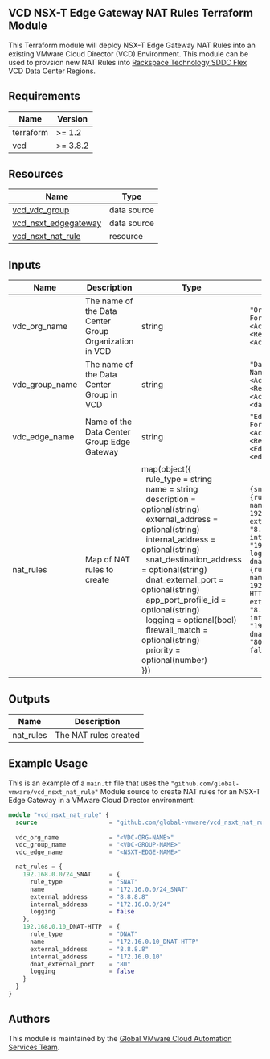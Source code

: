 ## VCD NSX-T Edge Gateway NAT Rules Terraform Module

This Terraform module will deploy NSX-T Edge Gateway NAT Rules into an existing VMware Cloud Director (VCD) Environment.  This module can be used to provsion new NAT Rules into [Rackspace Technology SDDC Flex](https://www.rackspace.com/cloud/private/software-defined-data-center-flex) VCD Data Center Regions.

## Requirements

| Name      | Version |
|-----------|---------|
| terraform | >= 1.2  |
| vcd       | >= 3.8.2 |

## Resources

| Name                                                             | Type      |
|------------------------------------------------------------------|-----------|
| [vcd_vdc_group](https://registry.terraform.io/providers/vmware/vcd/3.8.2/docs/data-sources/vdc_group) | data source |
| [vcd_nsxt_edgegateway](https://registry.terraform.io/providers/vmware/vcd/3.8.2/docs/data-sources/nsxt_edgegateway) | data source |
| [vcd_nsxt_nat_rule](https://registry.terraform.io/providers/vmware/vcd/3.8.2/docs/resources/nsxt_nat_rule) | resource   |

## Inputs

| Name                          | Description                                                          | Type   | Default           | Required |
|-------------------------------|----------------------------------------------------------------------|--------|-------------------|----------|
| vdc_org_name | The name of the Data Center Group Organization in VCD | string | `"Organization Name Format: <Account_Number>-<Region>-<Account_Name>"` | yes |
| vdc_group_name | The name of the Data Center Group in VCD | string | `"Data Center Group Name Format: <Account_Number>-<Region>-<Account_Name> <datacenter group>"` | yes |
| vdc_edge_name | Name of the Data Center Group Edge Gateway | string | `"Edge Gateway Name Format: <Account_Number>-<Region>-<Edge_GW_Identifier>-<edge>"` | yes |
| nat_rules | Map of NAT rules to create | map(object({<br>&nbsp;&nbsp;rule_type = string<br>&nbsp;&nbsp;name = string<br>&nbsp;&nbsp;description = optional(string)<br>&nbsp;&nbsp;external_address = optional(string)<br>&nbsp;&nbsp;internal_address = optional(string)<br>&nbsp;&nbsp;snat_destination_address = optional(string)<br>&nbsp;&nbsp;dnat_external_port = optional(string)<br>&nbsp;&nbsp;app_port_profile_id = optional(string)<br>&nbsp;&nbsp;logging = optional(bool)<br>&nbsp;&nbsp;firewall_match = optional(string)<br>&nbsp;&nbsp;priority = optional(number)<br>})) | `{snat_rule = {rule_type = "SNAT", name = 192.168.0.0/24_SNAT, external_address = "8.8.8.8", internal_address = "192.168.0.0/24", logging = false}, dnat_rule = {rule_type = "SNAT", name = 192.168.0.10_DNAT-HTTP, external_address = "8.8.8.8", internal_address = "192.168.0.10", dnat_external_port = "80", logging = false}}` | no |

## Outputs

| Name         | Description             |
|--------------|-------------------------|
| nat_rules | The NAT rules created |

## Example Usage

This is an example of a `main.tf` file that uses the `"github.com/global-vmware/vcd_nsxt_nat_rule"` Module source to create NAT rules for an NSX-T Edge Gateway in a VMware Cloud Director environment:

```terraform
module "vcd_nsxt_nat_rule" {
  source                    = "github.com/global-vmware/vcd_nsxt_nat_rule.git?ref=v1.2.0"
  
  vdc_org_name              = "<VDC-ORG-NAME>"
  vdc_group_name            = "<VDC-GROUP-NAME>"
  vdc_edge_name             = "<NSXT-EDGE-NAME>"

  nat_rules = {
    192.168.0.0/24_SNAT     = {
      rule_type             = "SNAT"
      name                  = "172.16.0.0/24_SNAT"
      external_address      = "8.8.8.8"
      internal_address      = "172.16.0.0/24"
      logging               = false
    },
    192.168.0.10_DNAT-HTTP  = {
      rule_type             = "DNAT"
      name                  = "172.16.0.10_DNAT-HTTP"
      external_address      = "8.8.8.8"
      internal_address      = "172.16.0.10"
      dnat_external_port    = "80"
      logging               = false
    }
  }
}
```

## Authors

This module is maintained by the [Global VMware Cloud Automation Services Team](https://github.com/global-vmware).
